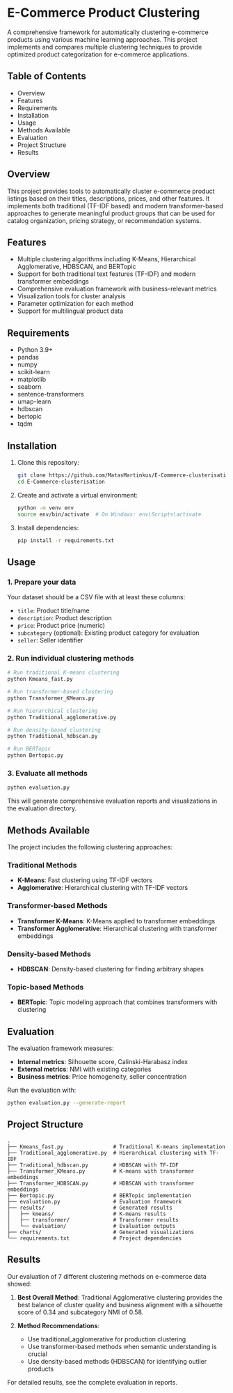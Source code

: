 # E-Commerce Product Clustering

A comprehensive framework for automatically clustering e-commerce products using various machine learning approaches. This project implements and compares multiple clustering techniques to provide optimized product categorization for e-commerce applications.

## Table of Contents

- Overview
- Features
- Requirements
- Installation
- Usage
- Methods Available
- Evaluation
- Project Structure
- Results

## Overview

This project provides tools to automatically cluster e-commerce product listings based on their titles, descriptions, prices, and other features. It implements both traditional (TF-IDF based) and modern transformer-based approaches to generate meaningful product groups that can be used for catalog organization, pricing strategy, or recommendation systems.

## Features

- Multiple clustering algorithms including K-Means, Hierarchical Agglomerative, HDBSCAN, and BERTopic
- Support for both traditional text features (TF-IDF) and modern transformer embeddings
- Comprehensive evaluation framework with business-relevant metrics
- Visualization tools for cluster analysis
- Parameter optimization for each method
- Support for multilingual product data

## Requirements

- Python 3.9+
- pandas
- numpy
- scikit-learn
- matplotlib
- seaborn
- sentence-transformers
- umap-learn
- hdbscan
- bertopic
- tqdm

## Installation

1. Clone this repository:
   ```bash
   git clone https://github.com/MatasMartinkus/E-Commerce-clusterisation.git
   cd E-Commerce-clusterisation
   ```

2. Create and activate a virtual environment:
   ```bash
   python -m venv env
   source env/bin/activate  # On Windows: env\Scripts\activate
   ```

3. Install dependencies:
   ```bash
   pip install -r requirements.txt
   ```

## Usage

### 1. Prepare your data

Your dataset should be a CSV file with at least these columns:
- `title`: Product title/name
- `description`: Product description
- `price`: Product price (numeric)
- `subcategory` (optional): Existing product category for evaluation
- `seller`: Seller identifier

### 2. Run individual clustering methods

```bash
# Run traditional K-means clustering
python Kmeans_fast.py

# Run transformer-based clustering
python Transformer_KMeans.py

# Run hierarchical clustering
python Traditional_agglomerative.py

# Run density-based clustering
python Traditional_hdbscan.py

# Run BERTopic
python Bertopic.py
```

### 3. Evaluate all methods

```bash
python evaluation.py
```

This will generate comprehensive evaluation reports and visualizations in the evaluation directory.

## Methods Available

The project includes the following clustering approaches:

### Traditional Methods
- **K-Means**: Fast clustering using TF-IDF vectors
- **Agglomerative**: Hierarchical clustering with TF-IDF vectors

### Transformer-based Methods
- **Transformer K-Means**: K-Means applied to transformer embeddings
- **Transformer Agglomerative**: Hierarchical clustering with transformer embeddings

### Density-based Methods
- **HDBSCAN**: Density-based clustering for finding arbitrary shapes

### Topic-based Methods
- **BERTopic**: Topic modeling approach that combines transformers with clustering

## Evaluation

The evaluation framework measures:

- **Internal metrics**: Silhouette score, Calinski-Harabasz index
- **External metrics**: NMI with existing categories
- **Business metrics**: Price homogeneity, seller concentration

Run the evaluation with:
```bash
python evaluation.py --generate-report
```

## Project Structure

```
.
├── Kmeans_fast.py                # Traditional K-means implementation
├── Traditional_agglomerative.py  # Hierarchical clustering with TF-IDF
├── Traditional_hdbscan.py        # HDBSCAN with TF-IDF
├── Transformer_KMeans.py         # K-means with transformer embeddings
├── Transformer_HDBSCAN.py        # HDBSCAN with transformer embeddings
├── Bertopic.py                   # BERTopic implementation
├── evaluation.py                 # Evaluation framework
├── results/                      # Generated results
│   ├── kmeans/                   # K-means results
│   ├── transformer/              # Transformer results
│   └── evaluation/               # Evaluation outputs
├── charts/                       # Generated visualizations
└── requirements.txt              # Project dependencies
```

## Results

Our evaluation of 7 different clustering methods on e-commerce data showed:

1. **Best Overall Method**: Traditional Agglomerative clustering provides the best balance of cluster quality and business alignment with a silhouette score of 0.34 and subcategory NMI of 0.58. 

2. **Method Recommendations**:
   - Use traditional_agglomerative for production clustering
   - Use transformer-based methods when semantic understanding is crucial
   - Use density-based methods (HDBSCAN) for identifying outlier products

For detailed results, see the complete evaluation in reports.
